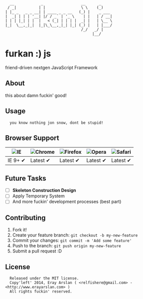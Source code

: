       __            _                 __      _     
     / _|          | |                \ \    (_)    
    | |_ _   _ _ __| | ____ _ _ __   (_) |    _ ___ 
    |  _| | | | '__| |/ / _` | '_ \    | |   | / __|
    | | | |_| | |  |   < (_| | | | |  _| |   | \__ \
    |_|  \__,_|_|  |_|\_\__,_|_| |_| (_) |   | |___/
                                      /_/   _/ |    
                                           |__/     

# furkan :) js

friend-driven nextgen JavaScript Framework

## About

this about damn fuckin' good!

## Usage

      you know nothing jon snow, dont be stupid!

## Browser Support

![IE](https://cloud.githubusercontent.com/assets/398893/3528325/20373e76-078e-11e4-8e3a-1cb86cf506f0.png) | ![Chrome](https://cloud.githubusercontent.com/assets/398893/3528328/23bc7bc4-078e-11e4-8752-ba2809bf5cce.png) | ![Firefox](https://cloud.githubusercontent.com/assets/398893/3528329/26283ab0-078e-11e4-84d4-db2cf1009953.png) | ![Opera](https://cloud.githubusercontent.com/assets/398893/3528330/27ec9fa8-078e-11e4-95cb-709fd11dac16.png) | ![Safari](https://cloud.githubusercontent.com/assets/398893/3528331/29df8618-078e-11e4-8e3e-ed8ac738693f.png)
--- | --- | --- | --- | --- |
IE 9+ ✔ | Latest ✔ | Latest ✔ | Latest ✔ | Latest ✔ |

## Future Tasks

- [ ] **Skeleton Construction Design**
- [ ] Apply Temporary System
- [ ] And more fuckin' development processes (best part)

## Contributing

1. Fork it!
2. Create your feature branch: `git checkout -b my-new-feature`
3. Commit your changes: `git commit -m 'Add some feature'`
4. Push to the branch: `git push origin my-new-feature`
5. Submit a pull request :D

## License

      Released under the MIT license.
      Copy'left' 2014, Eray Arslan ( <relfishere@gmail.com> - <http://www.erayarslan.com> )
      All rights fuckin' reserved.
